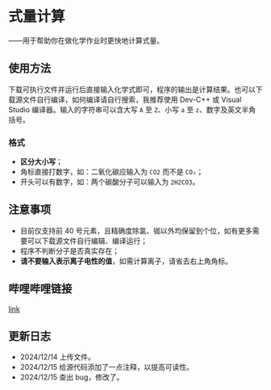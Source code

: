 # 式量计算

——用于帮助你在做化学作业时更快地计算式量。

## 使用方法

下载可执行文件并运行后直接输入化学式即可，程序的输出是计算结果。也可以下载源文件自行编译，如何编译请自行搜索，我推荐使用 Dev-C++ 或 Visual Studio 编译器。输入的字符串可以含大写 `A` 至 `Z`、小写 `a` 至 `z`、数字及英文半角括号。

### 格式

- **区分大小写**；
- 角标直接打数字，如：二氧化碳应输入为 `CO2` 而不是 `CO₂`；
- 开头可以有数字，如：两个碳酸分子可以输入为 `2H2CO3`。

## 注意事项

- 目前仅支持前 $40$ 号元素，且精确度除氯、铷以外均保留到个位，如有更多需要可以下载源文件自行编辑、编译运行；
- 程序不判断分子是否真实存在；
- **请不要输入表示离子电性的值**，如需计算离子，请省去右上角角标。

## 哔哩哔哩链接

[link](https://www.bilibili.com/video/BV1LbBjYkE8W)

## 更新日志

- 2024/12/14 上传文件。
- 2024/12/15 给源代码添加了一点注释，以提高可读性。
- 2024/12/15 查出 bug，修改了。
